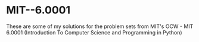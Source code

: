 # MIT--6.0001
These are some of my solutions for the problem sets from MIT's OCW - MIT 6.0001 (Introduction To Computer Science and Programming in Python)

